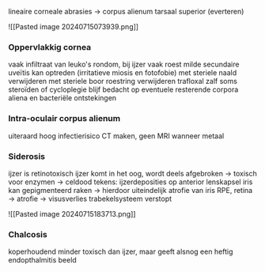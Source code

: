 lineaire corneale abrasies -> corpus alienum tarsaal superior (everteren)

![[Pasted image 20240715073939.png]]

### Oppervlakkig cornea
vaak infiltraat van leuko's rondom, bij ijzer vaak roest
milde secundaire uveïtis kan optreden (irritatieve miosis en fotofobie)
met steriele naald verwijderen
met steriele boor roestring verwijderen
trafloxal zalf
soms steroïden of cycloplegie
blijf bedacht op eventuele resterende corpora aliena en bacteriële ontstekingen

### Intra-oculair corpus alienum
uiteraard hoog infectierisico
CT maken, geen MRI wanneer metaal

### Siderosis
ijzer is retinotoxisch
ijzer komt in het oog, wordt deels afgebroken -> toxisch voor enzymen -> celdood
tekens:
ijzerdeposities op anterior lenskapsel
iris kan gepigmenteerd raken -> hierdoor uiteindelijk atrofie van iris
RPE, retina -> atrofie -> visusverlies
trabekelsysteem verstopt

![[Pasted image 20240715183713.png]]


### Chalcosis
koperhoudend minder toxisch dan ijzer, maar geeft alsnog een heftig endopthalmitis beeld